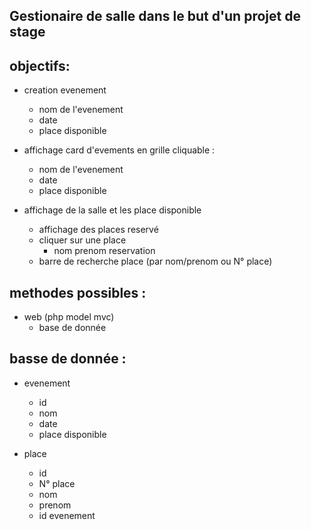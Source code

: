 ## Gestionaire de salle dans le but d'un projet de stage 


## objectifs:
- creation evenement
    - nom de l'evenement
    - date
    - place disponible

- affichage card d'evements en grille cliquable :
    -  nom de l'evenement
    - date
    - place disponible 


- affichage de la salle et les place disponible
    - affichage des places reservé
    - cliquer sur une place
        - nom prenom reservation
    - barre de recherche place (par nom/prenom ou N° place)




## methodes possibles :
- web (php model mvc)
    - base de donnée


## basse de donnée : 
- evenement
    - id
    - nom
    - date
    - place disponible

- place
    - id
    - N° place
    - nom
    - prenom
    - id evenement



